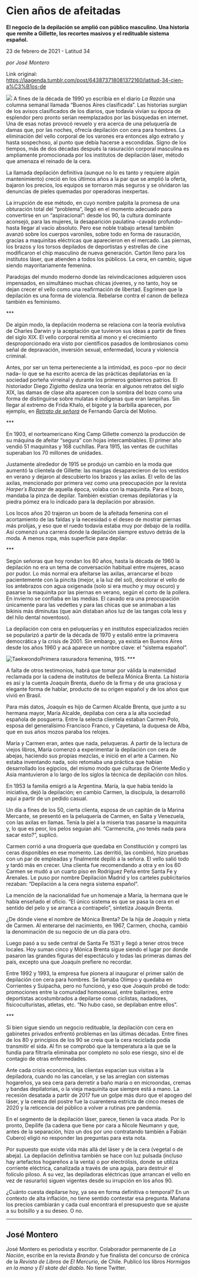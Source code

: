 # Cien años de afeitadas

**El negocio de la depilación se amplió con público masculino. Una historia que remite a Gillette, los recortes masivos y el redituable sistema español.**

23 de febrero de 2021 - Latitud 34

_por José Montero_

Link original: https://laagenda.tumblr.com/post/643873718081372160/latitud-34-cien-a%C3%B1os-de

![](https://64.media.tumblr.com/e32ab8ec035908bdf08e1b758a0e8eeb/72cfd5710d790bcc-bf/s500x750/c61f926b16f6caa27f6e02b65342e4f04ea01712.jpg)
A fines de la década de 1990 yo escribía en el diario *La Razón* una columna semanal llamada “Buenos Aires clasificada”. Las historias surgían de los avisos clasificados de los diarios, que todavía vivían su época de esplendor pero pronto serían reemplazados por las búsquedas en internet. Una de esas notas provocó revuelo y era acerca de una peluquería de damas que, por las noches, ofrecía depilación con cera para hombres. La eliminación del vello corporal de los varones era entonces algo extraño y hasta sospechoso, al punto que debía hacerse a escondidas. Signo de los tiempos, más de dos décadas después la rasuración corporal masculina es ampliamente promocionada por los institutos de depilación láser, método que amenaza el reinado de la cera.

La llamada depilación definitiva (aunque no lo es tanto y requiere algún mantenimiento) creció en los últimos años a la par que se amplió la oferta, bajaron los precios, los equipos se tornaron más seguros y se olvidaron las denuncias de pieles quemadas por operadoras inexpertas.

La irrupción de ese método, en cuyo nombre palpita la promesa de una obturación total del “problema”, llegó en el momento adecuado para convertirse en un “aspiracional”: desde los 90, la cultura dominante aconsejó, para las mujeres, la desaparición paulatina -cavado profundo- hasta llegar al vacío absoluto. Pero ese noble trabajo artesal también avanzó sobre los cuerpos varoniles, sobre todo en forma de rasuración, gracias a maquinitas eléctricas que aparecieron en el mercado. Las piernas, los brazos y los torsos depilados de deportistas y estrellas de cine modificaron el chip masculino de nueva generación. Cartón lleno para los institutos láser, que atienden a todos los públicos. La cera, en cambio, sigue siendo mayoritariamente femenina.

 Paradojas del mundo moderno donde las reivindicaciones adquieren usos impensados, en simultáneo muchas chicas jóvenes, y no tanto, hoy se dejan crecer el vello como una reafirmación de libertad. Esgrimen que la depilación es una forma de violencia. Rebelarse contra el canon de belleza también es feminismo.

 \*\*\*

De algún modo, la depilación moderna se relaciona con la teoría evolutiva de Charles Darwin y la aceptación que tuvieron sus ideas a partir de fines del siglo XIX. El vello corporal remitía al mono y el crecimiento desproporcionado era visto por científicos pasados de lombrosianos como señal de depravación, inversión sexual, enfermedad, locura y violencia criminal.

Antes, por ser un tema perteneciente a la intimidad, es poco –por no decir nada– lo que se ha escrito acerca de las prácticas depilatorias en la sociedad porteña virreinal y durante los primeros gobiernos patrios. El historiador Diego Zigiotto desliza una teoría: en algunos retratos del siglo XIX, las damas de clase alta aparecen con la sombra del bozo como una forma de distinguirse sobre mulatas e indígenas que eran lampiñas. Sin llegar al extremo de Frida Khalo, el bigote y la barbilla aparecen, por ejemplo, en [*Retrato de señora*](https://www.bellasartes.gob.ar/coleccion/obra/6492/) de Fernando García del Molino.

 \*\*\*

En 1903, el norteamericano King Camp Gillette comenzó la producción de su máquina de afeitar “segura” con hojas intercambiables. El primer año vendió 51 maquinitas y 168 cuchillas. Para 1915, las ventas de cuchillas superaban los 70 millones de unidades.

Justamente alrededor de 1915 se produjo un cambio en la moda que aumentó la clientela de Gillette: las mangas desaparecieron de los vestidos en verano y dejaron al descubierto los brazos y las axilas. El vello de las axilas, mencionado por primera vez como una preocupación por la revista *Harper´s Bazaar* de aquella época, volaba con la maquinita. Para el bozo, mandaba la pinza de depilar. También existían cremas depilatorias y la piedra pómez era lo indicado para la depilación por abrasión.

Los locos años 20 trajeron un boom de la afeitada femenina con el acortamiento de las faldas y la necesidad o el deseo de mostrar piernas más prolijas, y eso que el ruedo todavía estaba muy por debajo de la rodilla. Así comenzó una carrera donde la depilación siempre estuvo detrás de la moda. A menos ropa, más superficie para depilar.

 \*\*\*

Según señoras que hoy rondan los 80 años, hasta la década de 1960 la depilación no era un tema de conversación habitual entre mujeres, acaso por pudor. Lo más normal era afeitarse las axilas, arrancarse el bozo pacientemente con la pincita (mejor, a la luz del sol), decolorar el vello de los antebrazos con agua oxigenada (solo si era mucho y muy oscuro) y pasarse la maquinita por las piernas en verano, según el corto de la pollera. En invierno se confiaba en las medias. El cavado era una preocupación únicamente para las vedettes y para las chicas que se animaban a las bikinis más diminutas (que aún distaban años luz de las tangas cola less y del hilo dental noventoso).

La depilación con cera en peluquerías y en institutos especializados recién se popularizó a partir de la década de 1970 y estalló entre la primavera democrática y la crisis de 2001. Sin embargo, ya existía en Buenos Aires desde los años 1960 y acá aparece un nombre clave: el “sistema español”.

![Taekwondo](https://64.media.tumblr.com/e3e99341b44e7f051a5b45a2e375ab74/72cfd5710d790bcc-68/s250x400/46339f600c6fc3658ec13ec854b39f8e1b380c91.jpg)Primera rasuradora femenina, 1915. \*\*\*

A falta de otros testimonios, habrá que tomar por válida la maternidad reclamada por la cadena de institutos de belleza Mónica Brenta. La historia es así y la cuenta Joaquín Brenta, dueño de la firma y de una graciosa y elegante forma de hablar, producto de su origen español y de los años que vivió en Brasil.

Para más datos, Joaquín es hijo de Carmen Alcalde Brenta, que junto a su hermana mayor, María Alcalde, depilaba con cera a la alta sociedad española de posguerra. Entre la selecta clientela estaban Carmen Polo, esposa del generalísimo Francisco Franco, y Cayetana, la duquesa de Alba, que en sus años mozos paraba los relojes.

María y Carmen eran, antes que nada, peluqueras. A partir de la lectura de viejos libros, María comenzó a experimentar la depilación con cera de abejas, haciendo sus propias mezclas, e inició en el arte a Carmen. No estaba inventando nada, solo retomaba una práctica que habían desarrollado los egipcios, del mismo modo que culturas de Oriente Medio y Asia mantuvieron a lo largo de los siglos la técnica de depilación con hilos.

En 1953 la familia emigró a la Argentina. María, la que había tenido la iniciativa, dejó la depilación; en cambio Carmen, la discípula, la desarrolló aquí a partir de un pedido casual. 

Un día a fines de los 50, cierta clienta, esposa de un capitán de la Marina Mercante, se presentó en la peluquería de Carmen, en Salta y Venezuela, con las axilas en llamas. Tenía la piel a la miseria tras pasarse la maquinita y, lo que es peor, los pelos seguían ahí. “Carmencita, ¿no tenés nada para sacar esto?”, suplicó.

Carmen corrió a una droguería que quedaba en Constitución y compró las ceras disponibles en ese momento. Las derritió, las combinó, hizo pruebas con un par de empleadas y finalmente depiló a la señora. El vello salió todo y tardó más en crecer. Una clienta fue recomendando a otra y en los 60 Carmen se mudó a un cuarto piso en Rodríguez Peña entre Santa Fe y Arenales. Le puso por nombre Depilación Madrid y los carteles publicitarios rezaban: “Depilación a la cera negra sistema español”.

La mención de la nacionalidad fue un homenaje a María, la hermana que le había enseñado el oficio. “El único sistema es que se pasa la cera en el sentido del pelo y se arranca a contrapelo”, sintetiza Joaquín Brenta.

¿De dónde viene el nombre de Mónica Brenta? De la hija de Joaquín y nieta de Carmen. Al enterarse del nacimiento, en 1967, Carmen, chocha, cambió la denominación de su negocio de un día para otro.

Luego pasó a su sede central de Santa Fe 1531 y llegó a tener otros trece locales. Hoy suman cinco y Mónica Brenta sigue siendo el lugar por donde pasaron las grandes figuras del espectáculo y todas las primeras damas del país, excepto una que Joaquín prefiere no recordar.

Entre 1992 y 1993, la empresa fue pionera al inaugurar el primer salón de depilación con cera para hombres. Se llamaba Olimpo y quedaba en Corrientes y Suipacha, pero no funcionó, y eso que Joaquín probó de todo: promociones entre la comunidad homosexual, entre bailarines, entre deportistas acostumbrados a depilarse como ciclistas, nadadores, fisicoculturistas, atletas, etc. “No hubo caso, se depilaban entre ellos”.

\*\*\*

Si bien sigue siendo un negocio redituable, la depilación con cera en gabinetes privados enfrentó problemas en las últimas décadas. Entre fines de los 80 y principios de los 90 se creía que la cera reciclada podía transmitir el sida. Al fin se comprobó que la temperatura a la que se la fundía para filtrarla eliminaba por completo no solo ese riesgo, sino el de contagio de otras enfermedades.

Ante cada crisis económica, las clientas espacian sus visitas a la depiladora, cuando no las cancelan, y se las arreglan con sistemas hogareños, ya sea cera para derretir a baño maría o en microondas, cremas y bandas depilatorias, o la vieja maquinita que siempre está a mano. La recesión desatada a partir de 2017 fue un golpe más duro que el apogeo del láser, y la cereza del postre fue la cuarentena estricta de cinco meses de 2020 y la reticencia del público a volver a rutinas pre pandemia.

En el segmento de la depilación láser, parece, tienen la vaca atada. Por lo pronto, Depilife (la cadena que tiene por cara a Nicole Neumann y que, antes de la separación, hizo un dos por uno contratando también a Fabián Cubero) eligió no responder las preguntas para esta nota.

Por supuesto que existe vida más allá del láser y de la cera (vegetal o de abeja). La depilación definitiva también se hace con luz pulsada (incluso hay artefactos hogareños a la venta) o por electrólisis, donde se utiliza corriente eléctrica, canalizada a través de una aguja, para destruir el folículo piloso. A su vez, las depiladoras eléctricas (que arrancan el vello en vez de rasurarlo) siguen vigentes desde su irrupción en los años 90.

¿Cuánto cuesta depilarse hoy, ya sea en forma definitiva o temporal? En un contexto de alta inflación, no tiene sentido contestar esa pregunta. Mañana los precios cambiarán y cada cual encontrará el presupuesto que se ajuste a su bolsillo y a su deseo. O no.

  




---

 José Montero
-------------

 José Montero es periodista y escritor. Colaborador permanente de *La Nación*, escribe en la revista *Brando* y fue finalista del concurso de crónica de la *Revista de Libros* de *El Mercurio*, de Chile. Publicó los libros *Hormigas en la mano* y *El skate del diablo*. No tiene Twitter.

